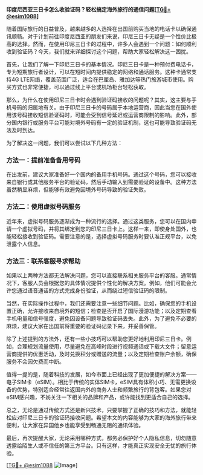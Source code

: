 **印度尼西亚三日卡怎么收验证码？轻松搞定海外旅行的通信问题[[TG💪+ @esim1088](https://t.me/s/esim1088)]**

随着国际旅行的日益普及，越来越多的人选择在出国前购买当地的电话卡以确保通讯顺畅。对于计划前往印度尼西亚的朋友们来说，印尼三日卡无疑是一个性价比极高的选择。然而，在使用印尼三日卡的过程中，许多人会遇到一个问题：如何顺利收到验证码？今天，我们就来详细探讨这个问题，帮助大家轻松解决这一困扰。

首先，让我们了解一下印尼三日卡的基本情况。印尼三日卡是一种预付费电话卡，专为短期旅行者设计，可以在短时间内提供稳定的网络和通话服务。这种卡通常支持4G LTE网络，覆盖范围广泛，适合在巴厘岛、雅加达等热门旅游城市使用。购买方式也非常便捷，可以通过线上平台或机场柜台轻松获取。

那么，为什么在使用印尼三日卡时会遇到验证码接收的问题呢？其实，这主要与手机号码的归属地有关。由于印尼三日卡的号码属于本地运营商，因此当您在国外使用该号码接收短信验证码时，可能会受到信号延迟或运营商限制的影响。此外，部分国内银行或服务平台可能对境外号码有一定的验证机制，这也可能导致验证码无法及时到达。

为了解决这一问题，我们可以尝试以下几种方法：

### 方法一：提前准备备用号码

在出发前，建议大家准备好一个国内的备用手机号码。通过这个号码，您可以接收来自银行或其他服务平台的验证码，然后手动输入到需要验证的设备中。这种方法虽然稍显麻烦，但能够有效避免因境外号码导致的验证失败。

### 方法二：使用虚拟号码服务

近年来，虚拟号码服务逐渐成为一种流行的选择。通过这类服务，您可以在国内申请一个虚拟号码，并将其绑定到您的印尼三日卡上。这样一来，即使身处国外，也能轻松接收到验证码。需要注意的是，选择虚拟号码服务时要认准正规平台，以免泄露个人信息。

### 方法三：联系客服寻求帮助

如果以上两种方法都无法解决问题，您可以直接联系相关服务平台的客服。通常情况下，客服人员会根据您的具体情况提供个性化的解决方案。例如，他们可能会允许您通过语音通话的方式完成身份验证，从而绕过短信验证码的限制。

当然，在实际操作过程中，我们还需要注意一些细节问题。比如，确保您的手机设置正确，允许接收来自境外的短信；检查是否开启了国际漫游功能；以及定期查看手机电量和信号强度，避免因设备问题导致验证码丢失。此外，为了避免不必要的麻烦，建议大家在出国前将重要的验证码记录下来，并妥善保管。

除了上述提到的方法外，还有一些小技巧可以帮助您更好地利用印尼三日卡。例如，合理规划流量使用，尽量避免在高峰时段进行视频通话或下载大文件；留意运营商提供的优惠活动，及时兑换积分或赠送的流量；以及定期检查账户余额，确保服务不会因欠费而中断。

值得一提的是，随着科技的发展，如今市面上已经出现了更加便捷的解决方案——电子SIM卡（eSIM）。相比于传统的实体SIM卡，eSIM具有体积小巧、无需更换设备的优势，特别适合经常往返国内外的商务人士和频繁旅行的背包客。如果您对eSIM感兴趣，不妨关注一下相关的品牌和产品，或许能找到更适合自己的选择。

总之，无论是通过传统方式还是新兴技术，只要掌握了正确的技巧和方法，就能轻松应对印尼三日卡的验证码接收问题。希望本文的内容能够为大家的海外旅行带来便利，让大家在异国他乡也能享受到畅通无阻的通讯体验。

最后，再次提醒大家，无论采用哪种方式，都务必保护好个人隐私信息，切勿随意透露给陌生人或不信任的第三方平台。只有这样，才能真正实现安全无忧的旅行体验。

[[TG💪+ @esim1088](https://t.me/s/esim1088) ![Image](https://i.postimg.cc/4NQfJmqS/Snipaste-2025-05-13-00-14-12.png)]